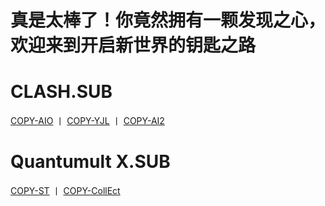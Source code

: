# 真是太棒了！你竟然拥有一颗发现之心，欢迎来到开启新世界的钥匙之路

# CLASH.SUB
[COPY-AIO](https://raw.githubusercontent.com/O7Y0/Attached/server/AIO.yaml)  丨  [COPY-YJL](https://raw.githubusercontent.com/O7Y0/Attached/server/YJL.TXT)  丨  [COPY-AI2](https://raw.githubusercontent.com/O7Y0/Attached/server/AI2.YAML) 
# Quantumult X.SUB
[COPY-ST](https://raw.githubusercontent.com/O7Y0/Attached/server/ST.txt)  丨    [COPY-CollEct](https://raw.githubusercontent.com/O7Y0/Attached/server/CollEct.txt)
